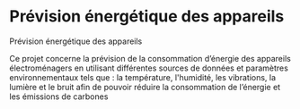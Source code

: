# Prévision énergétique des appareils
Prévision énergétique des appareils

Ce projet concerne la prévision de la consommation d’énergie des appareils électroménagers en utilisant différentes sources de données et paramètres environnementaux tels que : la température, l'humidité, les vibrations, la lumière et le bruit afin de pouvoir réduire la consommation de l’énergie et les émissions de carbones

